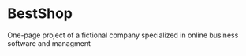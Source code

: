 # BestShop
One-page project of a fictional company specialized in online business software and managment
